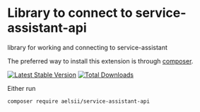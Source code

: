 # Library to connect to service-assistant-api
library for working and connecting to service-assistant

The preferred way to install this extension is through [composer](http://getcomposer.org/download/).

[![Latest Stable Version](https://poser.pugx.org/aelsii/service-assistant-api/v)](https://packagist.org/packages/aelsii/service-assistant-api)
[![Total Downloads](https://poser.pugx.org/aelsii/service-assistant-api/downloads.png)](https://packagist.org/packages/aelsii/service-assistant-api)

Either run

```
composer require aelsii/service-assistant-api
```

